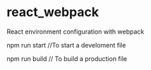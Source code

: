 # react_webpack
React environment configuration with webpack

npm run start //To start a develoment file


npm run build // To build a production file
